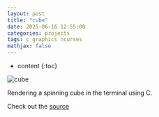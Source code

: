 ```yaml
---
layout: post
title: "cube"
date: 2025-06-16 12:55:00
categories: projects
tags: c graphics ncurses
mathjax: false
---
```

* content
{:toc}

![cube](../../../../images/cube.gif) 

Rendering a spinning cube in the terminal using C.





Check out the [source](https://github.com/CygnusX-26/cube)